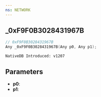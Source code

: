 ```yaml
---
ns: NETWORK
---
```

## _0xF9F0B3028431967B

```c
// 0xF9F0B3028431967B
Any _0xF9F0B3028431967B(Any p0, Any p1);
```

```
NativeDB Introduced: v1207
```

## Parameters
* **p0**:
* **p1**:
